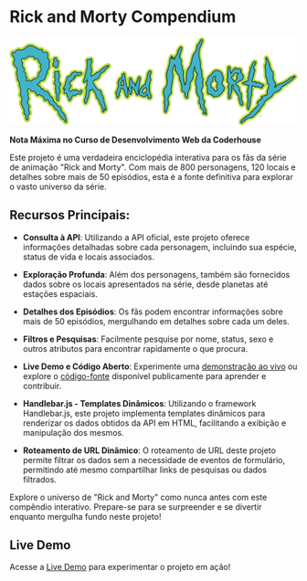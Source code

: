 # Rick and Morty Compendium

![Rick and Morty Logo](./assets/images/logo.svg)

**Nota Máxima no Curso de Desenvolvimento Web da Coderhouse**

Este projeto é uma verdadeira enciclopédia interativa para os fãs da série de animação "Rick and Morty". Com mais de 800 personagens, 120 locais e detalhes sobre mais de 50 episódios, esta é a fonte definitiva para explorar o vasto universo da série.

## Recursos Principais:

- **Consulta à API**: Utilizando a API oficial, este projeto oferece informações detalhadas sobre cada personagem, incluindo sua espécie, status de vida e locais associados.
  
- **Exploração Profunda**: Além dos personagens, também são fornecidos dados sobre os locais apresentados na série, desde planetas até estações espaciais.

- **Detalhes dos Episódios**: Os fãs podem encontrar informações sobre mais de 50 episódios, mergulhando em detalhes sobre cada um deles.

- **Filtros e Pesquisas**: Facilmente pesquise por nome, status, sexo e outros atributos para encontrar rapidamente o que procura.

- **Live Demo e Código Aberto**: Experimente uma [demonstração ao vivo](link_para_demo) ou explore o [código-fonte](https://github.com/wilbelison/rickandmortycompendium) disponível publicamente para aprender e contribuir.

- **Handlebar.js - Templates Dinâmicos**: Utilizando o framework Handlebar.js, este projeto implementa templates dinâmicos para renderizar os dados obtidos da API em HTML, facilitando a exibição e manipulação dos mesmos.

- **Roteamento de URL Dinâmico**: O roteamento de URL deste projeto permite filtrar os dados sem a necessidade de eventos de formulário, permitindo até mesmo compartilhar links de pesquisas ou dados filtrados.

Explore o universo de "Rick and Morty" como nunca antes com este compêndio interativo. Prepare-se para se surpreender e se divertir enquanto mergulha fundo neste projeto!

## Live Demo

Acesse a [Live Demo](https://github.com/Mathhedev/Projeto-Rick-and-Morty) para experimentar o projeto em ação!
